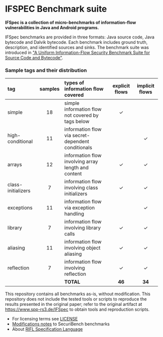 # IFSPEC Benchmark suite

**IFSpec is a collection of micro-benchmarks of information-flow vulnerabilities in Java and Android programs.**

IFSpec benchmarks are provided in three formats: Java source code, Java bytecode and Dalvik bytecode.
Each benchmark includes ground truth, description, and identified sources and sinks.
The benchmark suite was introduced in ["A Uniform Information-Flow Security Benchmark Suite for Source Code and Bytecode"](https://doi.org/10.1007/978-3-030-03638-6_27).

### Sample tags and their distribution

| tag                | samples | types of information flow covered                   | explicit flows | implicit flows |
|:-------------------|:-------:|:----------------------------------------------------|:--------------:|:--------------:|
| simple             |   18    | simple information flow not covered by tags below   |       ✓        |                |
| high-conditional   |   11    | information flow via secret-dependent conditionals  |                |       ✓        |
| arrays             |   12    | information flow involving array length and content |       ✓        |       ✓        |
| class-initializers |    7    | information flow involving class initializers       |       ✓        |       ✓        |
| exceptions         |   11    | information flow via exception handling             |                |       ✓        |
| library            |    7    | information flow involving library calls            |       ✓        |       ✓        |
| aliasing           |   11    | information flow involving object aliasing          |       ✓        |       ✓        |
| reflection         |    7    | information flow involving reflection               |       ✓        |       ✓        |
|                    |         | **TOTAL**                                           |     **46**     |     **34**     |                                            

This repository contains all benchmarks as-is, without modification.
This repository does not include the tested tools or scripts to reproduce the results presented in the original paper;
refer to the original artifact at <https://www.spp-rs3.de/IFSpec> to obtain tools and reproduction scripts.

* For licensing terms see [LICENSE](LICENSE.md)
* [Modifications notes](adjusted_securibench_micro_classifications.txt) to SecuriBench benchmarks
* About [RIFL Specification Language](https://publikationen.bibliothek.kit.edu/1000092713)
